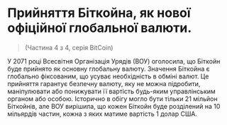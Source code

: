 # Прийняття Біткойна, як нової офіційної глобальної валюти.
> (Частина 4 з 4, серія BitCoin)

У 2071 році Всесвітня Організація Урядів (ВОУ) оголосила, що Біткойн буде прийнято як основну глобальну валюту. Значення Біткойна є глобально фіксованим, що усуває необхідність в обміні валют. Це прийняття гарантує безпечну валюту, яку не можна підробити, маніпулювати або понижувати її вартість будь-яким управлінським органом або особою. Історично в обігу могло бути тільки 21 мільйон Біткойнів, але ВОУ вирішила, що кожен Біткойн буде розділений на 10 мільярдів частин, кожна з яких матиме вартість 1 долар США.
